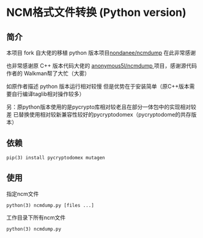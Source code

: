 # NCM格式文件转换 (Python version)

## 简介

本项目 fork 自大佬的移植 python 版本项目[nondanee/ncmdump](https://github.com/nondanee/ncmdump) 在此非常感谢

也非常感谢原 C++ 版本代码大佬的 [anonymous5l/ncmdump ](https://github.com/anonymous5l/ncmdump)项目，感谢源代码作者的 Walkman帮了大忙（大雾）

如原作者描述 python 版本运行相对较慢 但是优势在于安装简单（原C++版本需要自行编译taglib相对操作较多）

另：原python版本使用的是pycrypto库相对较老且在部分一体包中的实现相对较差 已替换使用相对较新兼容性较好的pycryptodomex（pycryptodome的共存版本）

## 依赖

```
pip(3) install pycryptodomex mutagen
```

## 使用

指定ncm文件
```
python(3) ncmdump.py [files ...]
```
工作目录下所有ncm文件
```
python(3) ncmdump.py
```
